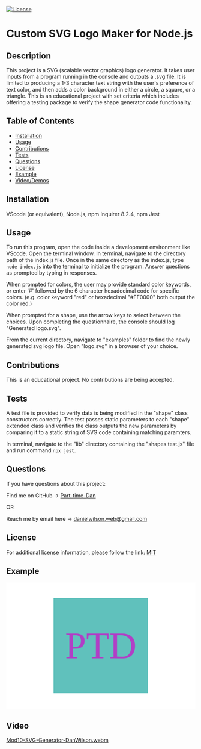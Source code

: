 [![License](https://img.shields.io/badge/License-MIT-blue.svg)](https://choosealicense.com/licenses/mit/)

# Custom SVG Logo Maker for Node.js

## Description
This project is a SVG (scalable vector graphics) logo generator. It takes user inputs from a program running in the console and outputs a .svg file. It is limited to producing a 1-3 character text string with the user's preference of text color, and then adds a color background in either a circle, a square, or a triangle. This is an educational project with set criteria which includes offering a testing package to verify the shape generator code functionality.

## Table of Contents
- [Installation](#installation)
- [Usage](#usage)
- [Contributions](#contributions)
- [Tests](#tests)
- [Questions](#questions)
- [License](#license)
- [Example](#example)
- [Video/Demos](#video)

## Installation
VScode (or equivalent), Node.js, npm Inquirer 8.2.4, npm Jest

## Usage
To run this program, open the code inside a development environment like VScode. Open the terminal window. In terminal, navigate to the directory path of the index.js file. Once in the same directory as the index.js, type ```node index.js``` into the terminal to initialize the program. Answer questions as prompted by typing in responses.

When prompted for colors, the user may provide standard color keywords, or enter '#' followed by the 6 character hexadecimal code for specific colors. (e.g. color keyword "red" or hexadecimal "#FF0000" both output the color red.)

When prompted for a shape, use the arrow keys to select between the choices. Upon completing the questionnaire, the console should log "Generated logo.svg".

From the current directory, navigate to "examples" folder to find the newly generated svg logo file. Open "logo.svg" in a browser of your choice.

## Contributions
This is an educational project. No contributions are being accepted.

## Tests
A test file is provided to verify data is being modified in the "shape" class constructors correctly. The test passes static parameters to each "shape" extended class and verifies the class outputs the new parameters  by comparing it to a static string of SVG code containing matching paramters.

In terminal, navigate to the "lib" directory containing the "shapes.test.js" file and run command ```npx jest```. 

## Questions
If you have questions about this project:

Find me on GitHub -> [Part-time-Dan](https://github.com/Part-time-Dan)

OR

Reach me by email here -> [danielwilson.web@gmail.com](mailto:danielwilson.web@gmail.com)


## License
For additional license information, please follow the link: [MIT](https://choosealicense.com/licenses/mit/)

## Example

![Example Logo](./examples/samplelogo.SVG)

## Video

[Mod10-SVG-Generator-DanWilson.webm](https://github.com/Part-time-Dan/mod10-SVG-Logo-Maker-DanWilson/assets/126934952/da8b1682-808f-434f-a7a2-218c3a86e1c0)

